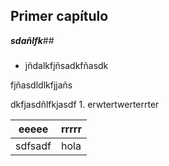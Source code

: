 ## Primer capítulo

***sdañlfk***##
###
###
* jñdalkfjñsadkfñasdk

fjñasdldlkfjjañs


dkfjasdñlfkjasdf
1.
erwtertwerterrter


| eeeee | rrrrr |
| -- | -- |
| sdfsadf | hola|
